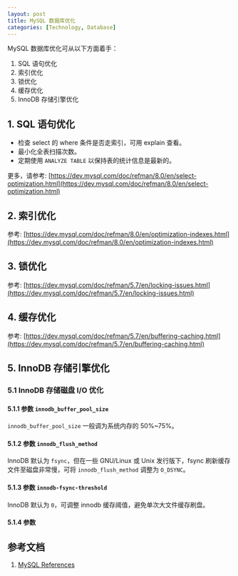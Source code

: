 ```yaml
---
layout: post
title: MySQL 数据库优化
categories: [Technology, Database]
---
```


MySQL 数据库优化可从以下方面着手：

1. SQL 语句优化
2. 索引优化
3. 锁优化
4. 缓存优化
5. InnoDB 存储引擎优化

## 1. SQL 语句优化

- 检查 select 的 where 条件是否走索引，可用 explain 查看。
- 最小化全表扫描次数。
- 定期使用 `ANALYZE TABLE` 以保持表的统计信息是最新的。

更多，请参考: [https://dev.mysql.com/doc/refman/8.0/en/select-optimization.html](https://dev.mysql.com/doc/refman/8.0/en/select-optimization.html)

## 2. 索引优化

参考: [https://dev.mysql.com/doc/refman/8.0/en/optimization-indexes.html](https://dev.mysql.com/doc/refman/8.0/en/optimization-indexes.html)

## 3. 锁优化

参考: [https://dev.mysql.com/doc/refman/5.7/en/locking-issues.html](https://dev.mysql.com/doc/refman/5.7/en/locking-issues.html)

## 4. 缓存优化

参考: [https://dev.mysql.com/doc/refman/5.7/en/buffering-caching.html](https://dev.mysql.com/doc/refman/5.7/en/buffering-caching.html)


## 5. InnoDB 存储引擎优化

### 5.1 InnoDB 存储磁盘 I/O 优化

#### 5.1.1 参数 `innodb_buffer_pool_size`

`innodb_buffer_pool_size` 一般调为系统内存的 50%~75%。

#### 5.1.2 参数 `innodb_flush_method`

InnoDB 默认为 `fsync`，但在一些 GNU/Linux 或 Unix 发行版下，fsync 刷新缓存文件至磁盘非常慢，可将  `innodb_flush_method` 调整为 `O_DSYNC`。

#### 5.1.3 参数 `innodb-fsync-threshold`

InnoDB 默认为 `0`，可调整 innodb 缓存阈值，避免单次大文件缓存刷盘。

#### 5.1.4 参数

## 参考文档

1. [MySQL References](https://dev.mysql.com/doc/refman/8.0/en/optimizing-innodb-diskio.html)
